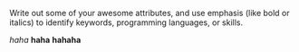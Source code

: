 Write out some of your awesome attributes, and use emphasis (like bold or italics) to identify keywords, programming languages, or skills. 

*haha*
**haha**
__hahaha__
